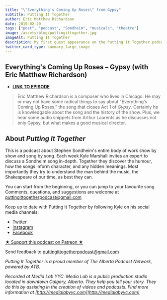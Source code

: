 ```yaml
---
title: "\"Everything's Coming Up Roses\" from Gypsy"
subtitle: Putting It Together
author: Eric Matthew Richardson
date: 2019-02-20
tags: ["post", "podcast", "Sondheim", "musicals", "theatre"]
image: /assets/blog/puttingittogether.jpg
imageAlt: Putting It Together
description: My first guest appearance on the Putting It Together podcast in which I discuss the song "Everything's Coming Up Roses" from the musical Gypsy.
twitter_card_type: summary_large_image
---
```


## Everything's Coming Up Roses – Gypsy (with Eric Matthew Richardson)


- **[LINK TO EPISODE](https://puttingittogether.transistor.fm/s2/9)**

>Eric Matthew Richardson is a composer who lives in Chicago. He may or may not have some radical things to say about "Everything's Coming Up Roses," the song that closes Act 1 of *Gypsy*. Certainly he is knowledgable about the song and the history of the show. Plus, we hear some audio snippets from Arthur Laurents as he discusses not only Gypsy, but what makes a good musical director.

## About *Putting It Together*

This is a podcast about Stephen Sondheim's entire body of work show by show and song by song. Each week Kyle Marshall invites an expert to discuss a Sondheim song in-depth. Together they discover the humour, how the songs inform character, and any hidden meanings. Most importantly they try to understand the man behind the music, the Shakespeare of our time, as best they can.

You can start from the beginning, or you can jump to your favourite song. Comments, questions, and suggestions are welcome at puttingittogetherpodcast@gmail.com

Keep up to date with Putting It Together by following Kyle on his social media channels:

* [Twitter](https://twitter.com/thekylemarshall)
* [Instagram](https://www.instagram.com/thekylemarshall/)
* [Facebook](https://www.facebook.com/thekylemarshall/)

[★ Support this podcast on Patreon ★](https://www.patreon.com/puttingittogetherpodcast)

Send feedback to puttingittogetherpodcast@gmail.com

*Putting It Together is a proud member of The Alberta Podcast Network, powered by ATB.*

*Recorded at Media Lab YYC. Media Lab is a public production studio located in downtown Calgary, Alberta. They help you tell your story. They do this by assisting in the creation of videos and podcasts. Find more information at [http://medialabyyc.com](http://medialabyyc.com)*

